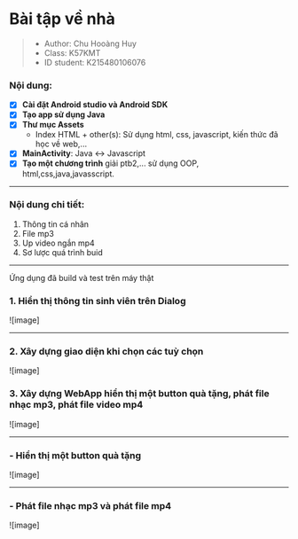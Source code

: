 # Bài tập về nhà
> - Author: Chu Hooàng Huy 
> - Class: K57KMT
> - ID student: K215480106076
### Nội dung:
 - [x] **Cài đặt Android studio và Android SDK**
 - [x] **Tạo app sử dụng Java**
 - [x] **Thư mục Assets**
   - Index HTML + other(s): Sử dụng html, css, javascript, kiến thức đã học về web,...
 - [x] **MainActivity**: Java <-> Javascript
 - [x] **Tạo một chương trình** giải ptb2,... sử dụng OOP, html,css,java,javasscript.
------------------
### Nội dung chi tiết:
1. Thông tin cá nhân
2. File mp3
3. Up video ngắn mp4
4. Sơ lược quá trình buid
--------------------
Ứng dụng đã build và test trên máy thật
### 1. Hiển thị thông tin sinh viên trên Dialog
![image]

---------------

### 2. Xây dựng giao diện khi chọn các tuỳ chọn
![image]


### 3. Xây dựng WebApp hiển thị một button quà tặng, phát file nhạc mp3, phát file video mp4

![image]

---------------

### - Hiển thị một button quà tặng
![image]

--------------

### - Phát file nhạc mp3 và phát file mp4
![image]


  
  
